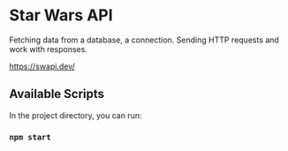 # Star Wars API

Fetching data from a database, a connection. Sending HTTP requests and work with responses.

https://swapi.dev/

## Available Scripts

In the project directory, you can run:

### `npm start`

